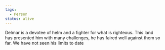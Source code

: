 ```yaml
---
tags:
  - Person
status: alive
---
```

Delmar is a devotee of helm and a fighter for what is righteous.
This land has presented him with many challenges, he has faired well against them so far. We have not seen his limits to date
